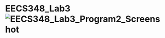# EECS348_Lab3![EECS348_Lab3_Program2_Screenshot](https://user-images.githubusercontent.com/123661548/218902222-209168b6-f867-4f7c-afbb-6ed377cfd4d9.png)
